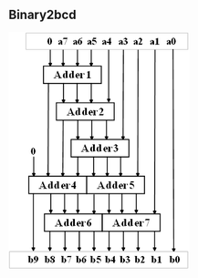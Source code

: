## Binary2bcd

![avatar](https://github.com/pastglory/common_cells/blob/main/binary2bcd/schematic.png)